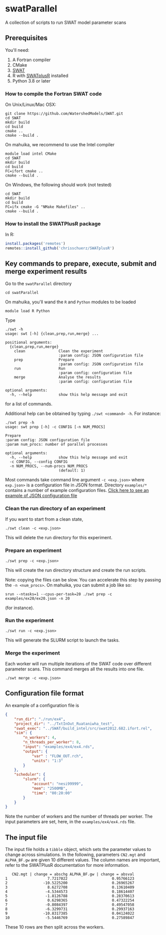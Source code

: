 # swatParallel

A collection of scripts to run SWAT model parameter scans

## Prerequisites

You'll need:
 1. A Fortran compiler
 1. CMake
 1. [SWAT](https://github.com/WatershedModels/SWAT.git)
 1. R with [SWATplusR](https://chrisschuerz.github.io/SWATplusR/articles/SWATplusR.html) installed
 1. Python 3.8 or later


### How to compile the Fortran SWAT code

On Unix/Linux/Mac OSX:
```
git clone https://github.com/WatershedModels/SWAT.git
cd SWAT
mkdir build
cd build
cmake ..
cmake --build . 
```

On mahuika, we recommend to use the Intel compiler
```
module load intel CMake
cd SWAT
mkdir build
cd build
FC=ifort cmake ..
cmake --build . 
```

On Windows, the following should work (not tested)
```
cd SWAT
mkdir build
cd build
FC=ifx cmake -G "NMake Makefiles" ..
cmake --build .
```

### How to install the SWATPlusR package

In R:
```R
install.packages('remotes')
remotes::install_github('chrisschuerz/SWATplusR')
```

## Key commands to prepare, execute, submit and merge experiment results

Go to the `swatParallel` directory
```
cd swatParallel
```

On mahuika, you'll wand the `R` and `Python` modules to be loaded
```
module load R Python
```

Type
```
./swt -h
usage: swt [-h] {clean,prep,run,merge} ...

positional arguments:
  {clean,prep,run,merge}
    clean               Clean the experiment
                        :param config: JSON configuration file
    prep                Prepare
                        :param config: JSON configuration file
    run                 Run
                        :param config: configuration file
    merge               Analyse the results
                        :param config: configuration file

optional arguments:
  -h, --help            show this help message and exit
```
for a list of commands.

Additional help can be obtained by typing `./swt <command> -h`. For instance:
```
./swt prep -h
usage: swt prep [-h] -c CONFIG [-n NUM_PROCS]

Prepare
:param config: JSON configuration file
:param num_procs: number of parallel processes

optional arguments:
  -h, --help            show this help message and exit
  -c CONFIG, --config CONFIG
  -n NUM_PROCS, --num-procs NUM_PROCS
                        (default: 1)
```

Most commands take command line argument `-c <exp.json>` where `exp.json>` is a configuration file in JSON format. Directory `examples/*` contains a number of example configuration files. [Click here to see an example of JSON configuration file](#configuration-file-format)

### Clean the run directory of an experiment


If you want to start from a clean state,
```
./swt clean -c <exp.json>
```
This will delete the run directory for this experiment.


### Prepare an experiment

```
./swt prep -c <exp.json>
```
This will create the run directory structure and create the run scripts.

Note: copying the files can be slow. You can accelerate this step by passing the `-n <num_procs>`. On mahuika, you can submit a job like so:
```
srun --ntasks=1 --cpus-per-task=20 ./swt prep -c examples/ex20/ex20.json -n 20
```
(for instance).

### Run the experiment

```
./swt run -c <exp.json>
```
This will generate the SLURM script to launch the tasks.

### Merge the experiment

Each worker will run multiple iterations of the SWAT code over different parameter scans. This command merges all the results into one file.
```
./swt merge -c <exp.json>
```

## Configuration file format

An example of a configuration file is
```json
{
    "run_dir": "./run/ex4",
    "project_dir": "../TxtInOut_Ruataniwha_test",
    "swat_exec": "../SWAT/build_intel/src/swat2012.682.ifort.rel",
    "sim": {
        "n_workers": 4,
        "n_threads_per_worker": 8,
        "input": "examples/ex4/ex4.rds",
        "output": {
            "var" : "FLOW_OUT.rch",
            "units": "1:3"
        }
    },
    "scheduler": {
        "slurm": {
            "account": "nesi99999",
            "mem": "2500MB",
            "time": "00:20:00"
        }
    }
}
```
Note the number of workers and the number of threads per worker. The input parameters are set, here, in the `examples/ex4/ex4.rds` file.

## The input file

The input file holds a `tibble` object, which sets the parameter values to change across simulations. In the following, parameters `CN2.mgt` and `ALPHA_BF.gw` are given 10 different values. The column names are important, refer to the SWATPlusR documentation for more information.

```
   CN2.mgt | change = abschg ALPHA_BF.gw | change = absval
1                  7.7217022                    0.95766123
2                -10.5225200                    0.26965267
3                  8.6272708                    0.13610409
4                 -4.5344573                    0.18614407
5                 -1.8126788                    0.28370613
6                  0.6298365                    0.47322254
7                 -0.8084397                    0.49547058
8                 -6.3299731                    0.29937163
9                -10.8317385                    0.04124022
10                -5.5446769                    0.27589847
```
These 10 rows are then split across the workers.




